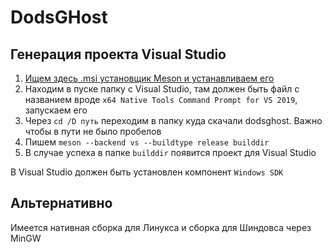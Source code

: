 # DodsGHost

## Генерация проекта Visual Studio

1. [Ищем здесь .msi установщик Meson и устанавливаем его](https://github.com/mesonbuild/meson/releases)
2. Находим в пуске папку с Visual Studio, там должен быть файл с названием вроде `x64 Native Tools Command Prompt for VS 2019`, запускаем его
3. Через `cd /D путь` переходим в папку куда скачали dodsghost. Важно чтобы в пути не было пробелов
4. Пишем `meson --backend vs --buildtype release builddir`
5. В случае успеха в папке `builddir` появится проект для Visual Studio

В Visual Studio должен быть установлен компонент `Windows SDK`

## Альтернативно

Имеется нативная сборка для Линукса и сборка для Шиндовса через MinGW
